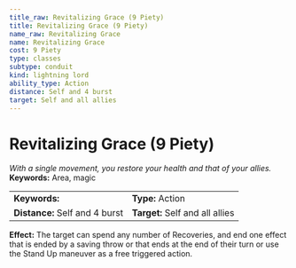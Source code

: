 ```yaml
---
title_raw: Revitalizing Grace (9 Piety)
title: Revitalizing Grace (9 Piety)
name_raw: Revitalizing Grace
name: Revitalizing Grace
cost: 9 Piety
type: classes
subtype: conduit
kind: lightning lord
ability_type: Action
distance: Self and 4 burst
target: Self and all allies
---
```


# Revitalizing Grace (9 Piety)

*With a single movement, you restore your health and that of your allies.* **Keywords:** Area, magic

|                                |                                 |
| :----------------------------- | :------------------------------ |
| **Keywords:**                  | **Type:** Action                |
| **Distance:** Self and 4 burst | **Target:** Self and all allies |

**Effect:** The target can spend any number of Recoveries, and end one effect that is ended by a saving throw or that ends at the end of their turn or use the Stand Up maneuver as a free triggered action.
